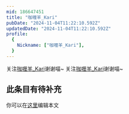```yaml
---
mid: 186647451
title: "咖喱羊_Kari"
pubDate: "2024-11-04T11:22:10.592Z"
updatedDate: "2024-11-04T11:22:10.592Z"
profile:
  {
    Nickname: ["咖喱羊_Kari"],
  }
---
```


关注[咖喱羊_Kari](https://space.bilibili.com/186647451)谢谢喵~ 关注[咖喱羊_Kari](https://space.bilibili.com/186647451)谢谢喵~

## 此条目有待补充
你可以在[这里](https://github.com/Yuhanawa/VTuber.ICU-Content/edit/master/v/咖喱羊_Kari/index.md)编辑本文
